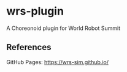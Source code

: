 # wrs-plugin
A Choreonoid plugin for World Robot Summit

## References
GitHub Pages: https://wrs-sim.github.io/

